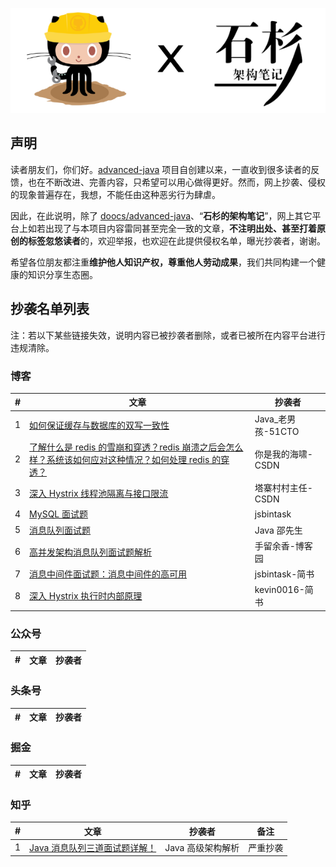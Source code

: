<p align="center">
  <a href="https://github.com/doocs/advanced-java"><img src="./images/advanced-java-doocs-shishan.png" alt="维权行动"></a>
</p>

## 声明

读者朋友们，你们好。[advanced-java](https://github.com/doocs/advanced-java) 项目自创建以来，一直收到很多读者的反馈，也在不断改进、完善内容，只希望可以用心做得更好。然而，网上抄袭、侵权的现象普遍存在，我想，不能任由这种恶劣行为肆虐。

因此，在此说明，除了 [doocs/advanced-java](https://github.com/doocs/advanced-java)、“**石杉的架构笔记**”，网上其它平台上如若出现了与本项目内容雷同甚至完全一致的文章，**不注明出处、甚至打着原创的标签忽悠读者**的，欢迎举报，也欢迎在此提供侵权名单，曝光抄袭者，谢谢。

希望各位朋友都注重**维护他人知识产权，尊重他人劳动成果**，我们共同构建一个健康的知识分享生态圈。

## 抄袭名单列表

注：若以下某些链接失效，说明内容已被抄袭者删除，或者已被所在内容平台进行违规清除。

### 博客

| #   | 文章                                                                                                                                                                    | 抄袭者             |
| --- | ----------------------------------------------------------------------------------------------------------------------------------------------------------------------- | ------------------ |
| 1   | [如何保证缓存与数据库的双写一致性](https://blog.51cto.com/14230003/2363051)                                                                                             | Java\_老男孩-51CTO |
| 2   | [了解什么是 redis 的雪崩和穿透？redis 崩溃之后会怎么样？系统该如何应对这种情况？如何处理 redis 的穿透？](https://blog.csdn.net/chang384915878/article/details/86756536) | 你是我的海啸-CSDN  |
| 3   | [深入 Hystrix 线程池隔离与接口限流](https://blog.csdn.net/u014513171/article/details/93461724)                                                                          | 塔寨村村主任-CSDN  |
| 4   | [MySQL 面试题](https://jsbintask.cn/2019/02/17/interview/interview-high-concurrency-design/)                                                                            | jsbintask          |
| 5   | [消息队列面试题](https://blog.51cto.com/13904503/2351522)                                                                                                               | Java 邵先生        |
| 6   | [高并发架构消息队列面试题解析](https://www.cnblogs.com/yuxiang1/p/10542569.html)                                                                                        | 手留余香-博客园    |
| 7   | [消息中间件面试题：消息中间件的高可用](https://www.jianshu.com/p/92862edc7c51)                                                                                          | jsbintask-简书     |
| 8   | [深入 Hystrix 执行时内部原理](https://www.jianshu.com/p/1a14401e219f)                                                                                                   | kevin0016-简书     |

### 公众号

| #   | 文章 | 抄袭者 |
| --- | ---- | ------ |


### 头条号

| #   | 文章 | 抄袭者 |
| --- | ---- | ------ |


### 掘金

| #   | 文章 | 抄袭者 |
| --- | ---- | ------ |


### 知乎

| #   | 文章                                                                   | 抄袭者            | 备注     |
| --- | ---------------------------------------------------------------------- | ----------------- | -------- |
| 1   | [Java 消息队列三道面试题详解！](https://zhuanlan.zhihu.com/p/62739616) | Java 高级架构解析 | 严重抄袭 |
